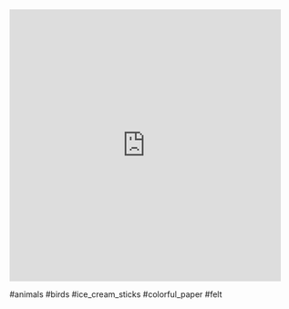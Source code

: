 <iframe src="https://www.facebook.com/plugins/video.php?height=476&href=https%3A%2F%2Fwww.facebook.com%2FPunekarsneha%2Fvideos%2F746160623363821%2F&show_text=false&width=476&t=0" width="476" height="476" style="border:none;overflow:hidden" scrolling="no" frameborder="0" allowfullscreen="true" allow="autoplay; clipboard-write; encrypted-media; picture-in-picture; web-share" allowFullScreen="true"></iframe>

#animals  #birds #ice_cream_sticks #colorful_paper #felt 
